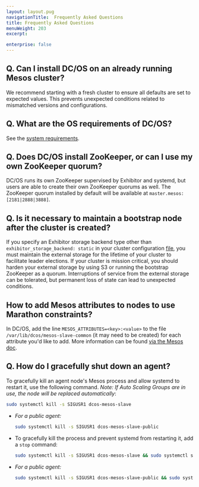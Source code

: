 ```yaml
---
layout: layout.pug
navigationTitle:  Frequently Asked Questions
title: Frequently Asked Questions
menuWeight: 203
excerpt:

enterprise: false
---
```


<!-- This source repo for this topic is https://github.com/dcos/dcos-docs -->


## Q. Can I install DC/OS on an already running Mesos cluster?
We recommend starting with a fresh cluster to ensure all defaults are set to expected values. This prevents unexpected conditions related to mismatched versions and configurations.

## Q. What are the OS requirements of DC/OS?
See the [system requirements](../installing/ent/custom/system-requirements/).

## Q. Does DC/OS install ZooKeeper, or can I use my own ZooKeeper quorum?
DC/OS runs its own ZooKeeper supervised by Exhibitor and systemd, but users are able to create their own ZooKeeper quorums as well. The ZooKeeper quorum installed by default will be available at `master.mesos:[2181|2888|3888]`.

## Q. Is it necessary to maintain a bootstrap node after the cluster is created?
If you specify an Exhibitor storage backend type other than `exhibitor_storage_backend: static` in your cluster configuration [file](/1.7/administration/installing/oss/custom/configuration-parameters/), you must maintain the external storage for the lifetime of your cluster to facilitate leader elections. If your cluster is mission critical, you should harden your external storage by using S3 or running the bootstrap ZooKeeper as a quorum. Interruptions of service from the external storage can be tolerated, but permanent loss of state can lead to unexpected conditions.

## How to add Mesos attributes to nodes to use Marathon constraints?

In DC/OS, add the line `MESOS_ATTRIBUTES=<key>:<value>` to the file `/var/lib/dcos/mesos-slave-common` (it may need to be created) for each attribute you'd like to add. More information can be found [via the Mesos doc](http://mesos.apache.org/documentation/latest/attributes-resources/).

## Q. How do I gracefully shut down an agent?
To gracefully kill an agent node's Mesos process and allow systemd to restart it, use the following command. _Note: If Auto Scaling Groups are in use, the node will be replaced automatically_:

```bash
sudo systemctl kill -s SIGUSR1 dcos-mesos-slave
```

- _For a public agent:_

    ```bash
    sudo systemctl kill -s SIGUSR1 dcos-mesos-slave-public
    ```

- To gracefully kill the process and prevent systemd from restarting it, add a `stop` command:

    ```bash
    sudo systemctl kill -s SIGUSR1 dcos-mesos-slave && sudo systemctl stop dcos-mesos-slave
    ```

- _For a public agent:_

    ```bash
    sudo systemctl kill -s SIGUSR1 dcos-mesos-slave-public && sudo systemctl stop dcos-mesos-slave-public
    ```
